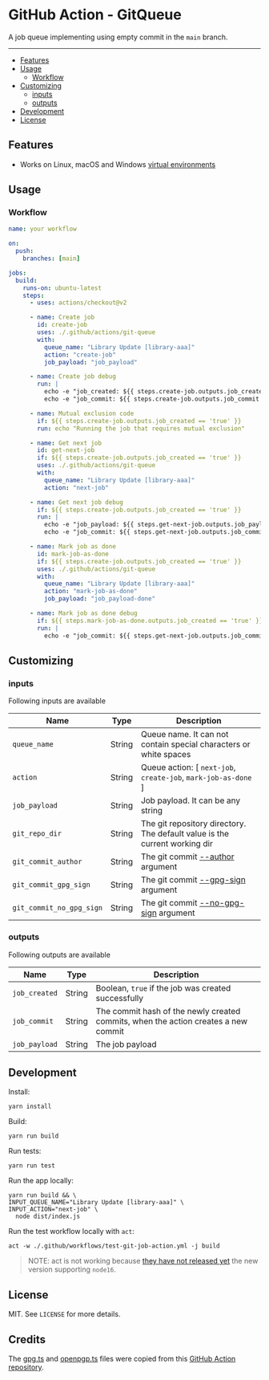# GitHub Action - GitQueue

A job queue implementing using empty commit in the `main` branch.
___

* [Features](#features)
* [Usage](#usage)
  * [Workflow](#workflow)
* [Customizing](#customizing)
  * [inputs](#inputs)
  * [outputs](#outputs)
* [Development](#development)
* [License](#license)

## Features

* Works on Linux, macOS and Windows [virtual environments](https://help.github.com/en/articles/virtual-environments-for-github-actions#supported-virtual-environments-and-hardware-resources)

## Usage

### Workflow

```yaml
name: your workflow

on:
  push:
    branches: [main]

jobs:
  build:
    runs-on: ubuntu-latest
    steps:
      - uses: actions/checkout@v2

      - name: Create job
        id: create-job
        uses: ./.github/actions/git-queue
        with:
          queue_name: "Library Update [library-aaa]"
          action: "create-job"
          job_payload: "job_payload"

      - name: Create job debug
        run: |
          echo -e "job_created: ${{ steps.create-job.outputs.job_created }}"
          echo -e "job_commit: ${{ steps.create-job.outputs.job_commit }}"

      - name: Mutual exclusion code
        if: ${{ steps.create-job.outputs.job_created == 'true' }}
        run: echo "Running the job that requires mutual exclusion"

      - name: Get next job
        id: get-next-job
        if: ${{ steps.create-job.outputs.job_created == 'true' }}
        uses: ./.github/actions/git-queue
        with:
          queue_name: "Library Update [library-aaa]"
          action: "next-job"

      - name: Get next job debug
        if: ${{ steps.create-job.outputs.job_created == 'true' }}
        run: |
          echo -e "job_payload: ${{ steps.get-next-job.outputs.job_payload }}"
          echo -e "job_commit: ${{ steps.get-next-job.outputs.job_commit }}"

      - name: Mark job as done
        id: mark-job-as-done
        if: ${{ steps.create-job.outputs.job_created == 'true' }}
        uses: ./.github/actions/git-queue
        with:
          queue_name: "Library Update [library-aaa]"
          action: "mark-job-as-done"
          job_payload: "job_payload-done"

      - name: Mark job as done debug
        if: ${{ steps.mark-job-as-done.outputs.job_created == 'true' }}
        run: |
          echo -e "job_commit: ${{ steps.get-next-job.outputs.job_commit }}"
```

## Customizing

### inputs

Following inputs are available

| Name          | Type    | Description                           |
|---------------|---------|---------------------------------------|
| `queue_name` | String | Queue name. It can not contain special characters or white spaces |
| `action` | String | Queue action: [ `next-job`, `create-job`, `mark-job-as-done` ] |
| `job_payload` | String | Job payload. It can be any string |
| `git_repo_dir` | String | The git repository directory. The default value is the current working dir |
| `git_commit_author` | String | The git commit [--author](https://git-scm.com/docs/git-commit#Documentation/git-commit.txt---authorltauthorgt) argument |
| `git_commit_gpg_sign` | String | The git commit [--gpg-sign](https://git-scm.com/docs/git-commit#Documentation/git-commit.txt---gpg-signltkeyidgt) argument |
| `git_commit_no_gpg_sign` | String | The git commit [--no-gpg-sign](https://git-scm.com/docs/git-commit#Documentation/git-commit.txt---no-gpg-sign) argument |

### outputs

Following outputs are available

| Name          | Type   | Description                           |
|---------------|--------|---------------------------------------|
| `job_created` | String | Boolean, `true` if the job was created successfully |
| `job_commit`  | String | The commit hash of the newly created commits, when the action creates a new commit |
| `job_payload` | String | The job payload |

## Development

Install:

```shell
yarn install
```

Build:

```shell
yarn run build
```

Run tests:

```shell
yarn run test
```

Run the app locally:

```shell
yarn run build && \
INPUT_QUEUE_NAME="Library Update [library-aaa]" \
INPUT_ACTION="next-job" \
  node dist/index.js
```

Run the test workflow locally with `act`:

```shell
act -w ./.github/workflows/test-git-job-action.yml -j build
```

> NOTE: act is not working because [they have not released yet](https://github.com/nektos/act/issues/910#issuecomment-1017536955) the new version supporting `node16`.

## License

MIT. See `LICENSE` for more details.

## Credits

The [gpg.ts](src/__tests__/gpg.ts) and [openpgp.ts](src/__tests__/openpgp.ts) files were copied from this [GitHub Action repository](https://github.com/crazy-max/ghaction-import-gpg).

